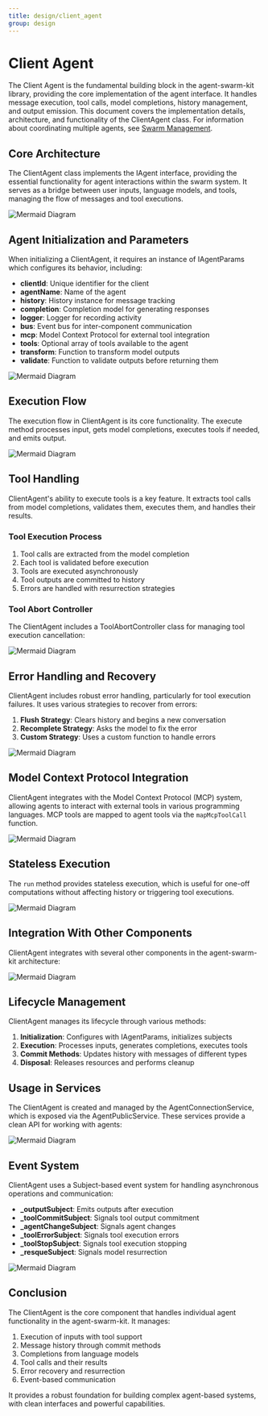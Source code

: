 ```yaml
---
title: design/client_agent
group: design
---
```


# Client Agent

The Client Agent is the fundamental building block in the agent-swarm-kit library, providing the core implementation of the agent interface. It handles message execution, tool calls, model completions, history management, and output emission. This document covers the implementation details, architecture, and functionality of the ClientAgent class. For information about coordinating multiple agents, see [Swarm Management](#2.2).

## Core Architecture

The ClientAgent class implements the IAgent interface, providing the essential functionality for agent interactions within the swarm system. It serves as a bridge between user inputs, language models, and tools, managing the flow of messages and tool executions.

![Mermaid Diagram](./diagrams\3_Client_Agent_0.svg)

## Agent Initialization and Parameters

When initializing a ClientAgent, it requires an instance of IAgentParams which configures its behavior, including:

- **clientId**: Unique identifier for the client
- **agentName**: Name of the agent
- **history**: History instance for message tracking
- **completion**: Completion model for generating responses
- **logger**: Logger for recording activity
- **bus**: Event bus for inter-component communication
- **mcp**: Model Context Protocol for external tool integration
- **tools**: Optional array of tools available to the agent
- **transform**: Function to transform model outputs
- **validate**: Function to validate outputs before returning them

![Mermaid Diagram](./diagrams\3_Client_Agent_1.svg)

## Execution Flow

The execution flow in ClientAgent is its core functionality. The execute method processes input, gets model completions, executes tools if needed, and emits output.

![Mermaid Diagram](./diagrams\3_Client_Agent_2.svg)

## Tool Handling

ClientAgent's ability to execute tools is a key feature. It extracts tool calls from model completions, validates them, executes them, and handles their results.

### Tool Execution Process

1. Tool calls are extracted from the model completion
2. Each tool is validated before execution
3. Tools are executed asynchronously
4. Tool outputs are committed to history
5. Errors are handled with resurrection strategies

### Tool Abort Controller

The ClientAgent includes a ToolAbortController class for managing tool execution cancellation:

![Mermaid Diagram](./diagrams\3_Client_Agent_3.svg)

## Error Handling and Recovery

ClientAgent includes robust error handling, particularly for tool execution failures. It uses various strategies to recover from errors:

1. **Flush Strategy**: Clears history and begins a new conversation
2. **Recomplete Strategy**: Asks the model to fix the error
3. **Custom Strategy**: Uses a custom function to handle errors

![Mermaid Diagram](./diagrams\3_Client_Agent_4.svg)

## Model Context Protocol Integration

ClientAgent integrates with the Model Context Protocol (MCP) system, allowing agents to interact with external tools in various programming languages. MCP tools are mapped to agent tools via the `mapMcpToolCall` function.

![Mermaid Diagram](./diagrams\3_Client_Agent_5.svg)

## Stateless Execution

The `run` method provides stateless execution, which is useful for one-off computations without affecting history or triggering tool executions.

![Mermaid Diagram](./diagrams\3_Client_Agent_6.svg)

## Integration With Other Components

ClientAgent integrates with several other components in the agent-swarm-kit architecture:

![Mermaid Diagram](./diagrams\3_Client_Agent_7.svg)

## Lifecycle Management

ClientAgent manages its lifecycle through various methods:

1. **Initialization**: Configures with IAgentParams, initializes subjects
2. **Execution**: Processes inputs, generates completions, executes tools
3. **Commit Methods**: Updates history with messages of different types
4. **Disposal**: Releases resources and performs cleanup

## Usage in Services

The ClientAgent is created and managed by the AgentConnectionService, which is exposed via the AgentPublicService. These services provide a clean API for working with agents:

![Mermaid Diagram](./diagrams\3_Client_Agent_8.svg)

## Event System

ClientAgent uses a Subject-based event system for handling asynchronous operations and communication:

- **_outputSubject**: Emits outputs after execution
- **_toolCommitSubject**: Signals tool output commitment
- **_agentChangeSubject**: Signals agent changes
- **_toolErrorSubject**: Signals tool execution errors
- **_toolStopSubject**: Signals tool execution stopping
- **_resqueSubject**: Signals model resurrection

![Mermaid Diagram](./diagrams\3_Client_Agent_9.svg)

## Conclusion

The ClientAgent is the core component that handles individual agent functionality in the agent-swarm-kit. It manages:

1. Execution of inputs with tool support
2. Message history through commit methods
3. Completions from language models
4. Tool calls and their results
5. Error recovery and resurrection
6. Event-based communication

It provides a robust foundation for building complex agent-based systems, with clean interfaces and powerful capabilities.